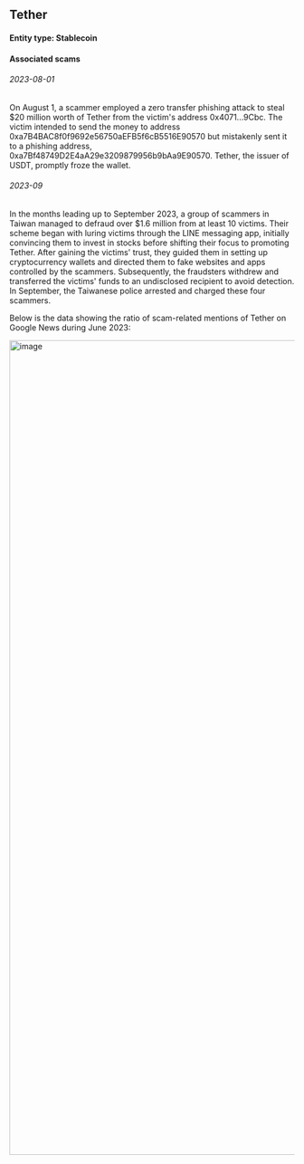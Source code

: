 ## Tether

#### Entity type: Stablecoin

#### Associated scams

###### 2023-08-01

On August 1, a scammer employed a zero transfer phishing attack to steal $20 million worth of Tether from the victim's address 0x4071...9Cbc. The victim intended to send the money to address 0xa7B4BAC8f0f9692e56750aEFB5f6cB5516E90570 but mistakenly sent it to a phishing address, 0xa7Bf48749D2E4aA29e3209879956b9bAa9E90570. Tether, the issuer of USDT, promptly froze the wallet.

###### 2023-09

In the months leading up to September 2023, a group of scammers in Taiwan managed to defraud over $1.6 million from at least 10 victims. Their scheme began with luring victims through the LINE messaging app, initially convincing them to invest in stocks before shifting their focus to promoting Tether. After gaining the victims' trust, they guided them in setting up cryptocurrency wallets and directed them to fake websites and apps controlled by the scammers. Subsequently, the fraudsters withdrew and transferred the victims' funds to an undisclosed recipient to avoid detection. In September, the Taiwanese police arrested and charged these four scammers.

Below is the data showing the ratio of scam-related mentions of Tether on Google News during June 2023:

<img width="1440" alt="image" src="https://github.com/1712n/crypto-scams-challenge/assets/81870539/510e0b68-4978-42cb-a4e7-e57514f79bc5">
